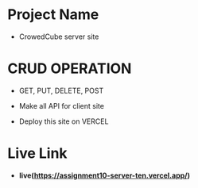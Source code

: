 # Project Name #
- CrowedCube server site

# CRUD OPERATION #
- GET, PUT, DELETE, POST
 
- Make all API for client site 

- Deploy this site on VERCEL

# Live Link #
- **live(https://assignment10-server-ten.vercel.app/)**